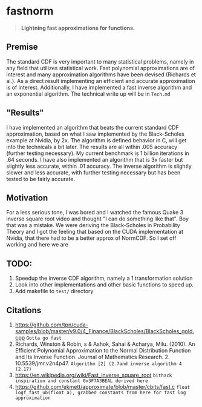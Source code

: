 # **fastnorm**
>**Lightning fast approximations for functions.**

## **Premise**
The standard CDF is very important to many statistical problems, namely in any field that utilizes statistical work. Fast polynomial approximations are of interest and many approximation algorithms have been devised (Richards et al.). As a direct result implementing an efficient and accurate approximation is of interest. Additionally, I have implemented a fast inverse algorithm and an exponential algorithm. The technical write up will be in  `Tech.md`

## **"Results"**
I have implemented an algorithm that beats the current standard CDF approximation, based on what I saw implemented by the Black-Scholes example at Nvidia, by 2x. The algorithm is defined behavior in C, will get into the technicals a bit later. The results are all within .005 accuracy (further testing necessary). My current benchmark is 1 billion iterations in .64 seconds. I have also implemented an algorithm that is 3x faster but slightly less accurate, within .01 accuracy. The inverse algorithm is slightly slower and less accurate, with further testing necessary but has been tested to be fairly accurate. 


## **Motivation**
For a less serious tone, I was bored and I watched the famous Quake 3 inverse square root video and thought "I can do something like that". Boy that was a mistake. We were deriving the Black-Scholes in Probability Theory and I got the feeling that based on the CUDA implementation at Nvidia, that there had to be a better approx of NormCDF. So I set off working and here we are
## TODO:
1. Speedup the inverse CDF algorithm, namely a 1 transformation solution
2. Look into other implementations and other basic functions to speed up.
3. Add makefile to `test/` directory

## **Citations**
1. https://github.com/tpn/cuda-samples/blob/master/v9.0/4_Finance/BlackScholes/BlackScholes_gold.cpp   `Gotta go fast`
2. Richards, Winston & Robin, s & Ashok, Sahai & Acharya, Milu. (2010). An Efficient Polynomial Approximation to the Normal Distribution Function and Its Inverse Function. Journal of Mathematics Research. 2. 10.5539/jmr.v2n4p47. `Algorithm [2] (2.7and inverse algorithm 4 (2.17)`
3. https://en.wikipedia.org/wiki/Fast_inverse_square_root 
 `bithack inspiration and constant 0x3F7A3BEAL derived here`
5. https://github.com/ekmett/approximate/blob/master/cbits/fast.c `float logf_fast_ub(float a), grabbed constants from here for fast log approximation`